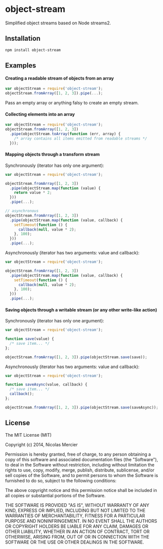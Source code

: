 # object-stream

Simplified object streams based on Node streams2.

## Installation

```bash
npm install object-stream
```

## Examples

#### Creating a readable stream of objects from an array

```js
var objectStream = require('object-stream');
objectStream.fromArray([1, 2, 3]).pipe(...);
```

Pass an empty array or anything falsy to create an empty stream.

#### Collecting elements into an array

```js
var objectStream = require('object-stream');
objectStream.fromArray([1, 2, 3])
  .pipe(objectStream.toArray(function (err, array) {
    /* array contains all items emitted from readable streams */
  }));
```

#### Mapping objects through a transform stream

Synchronously (iterator has only one argument):

```js
var objectStream = require('object-stream');

objectStream.fromArray([1, 2, 3])
  .pipe(objectStream.map(function (value) {
    return value * 2;
  }))
  .pipe(...);

// asynchronous
objectStream.fromArray([1, 2, 3])
  .pipe(objectStream.map(function (value, callback) {
    setTimeout(function () {
      callback(null, value * 2);
    }, 100);
  }))
  .pipe(...);
```

Asynchronously (iterator has two arguments: value and callback):

```js
var objectStream = require('object-stream');

objectStream.fromArray([1, 2, 3])
  .pipe(objectStream.map(function (value, callback) {
    setTimeout(function () {
      callback(null, value * 2);
    }, 100);
  }))
  .pipe(...);
```

#### Saving objects through a writable stream (or any other write-like action)

Synchronously (iterator has only one argument):

```js
var objectStream = require('object-stream');

function save(value) {
  /* save item... */
};

objectStream.fromArray([1, 2, 3]).pipe(objectStream.save(save));
```

Asynchronously (iterator has two arguments: value and callback):

```js
var objectStream = require('object-stream');

function saveAsync(value, callback) {
  /* save item... */
  callback();
};

objectStream.fromArray([1, 2, 3]).pipe(objectStream.save(saveAsync));
```

## License

The MIT License (MIT)

Copyright (c) 2014, Nicolas Mercier

Permission is hereby granted, free of charge, to any person obtaining a copy
of this software and associated documentation files (the "Software"), to deal
in the Software without restriction, including without limitation the rights
to use, copy, modify, merge, publish, distribute, sublicense, and/or sell
copies of the Software, and to permit persons to whom the Software is
furnished to do so, subject to the following conditions:

The above copyright notice and this permission notice shall be included in
all copies or substantial portions of the Software.

THE SOFTWARE IS PROVIDED "AS IS", WITHOUT WARRANTY OF ANY KIND, EXPRESS OR
IMPLIED, INCLUDING BUT NOT LIMITED TO THE WARRANTIES OF MERCHANTABILITY,
FITNESS FOR A PARTICULAR PURPOSE AND NONINFRINGEMENT. IN NO EVENT SHALL THE
AUTHORS OR COPYRIGHT HOLDERS BE LIABLE FOR ANY CLAIM, DAMAGES OR OTHER
LIABILITY, WHETHER IN AN ACTION OF CONTRACT, TORT OR OTHERWISE, ARISING FROM,
OUT OF OR IN CONNECTION WITH THE SOFTWARE OR THE USE OR OTHER DEALINGS IN
THE SOFTWARE.
